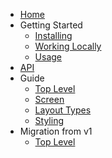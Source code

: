 - [Home](/)
- Getting Started
  - [Installing](/docs/Installing)
  - [Working Locally](/docs/WorkingLocally)
  - [Usage](/docs/Usage)
- [API](/api/README)
- Guide
  - [Top Level](/docs/top-level-api)
  - [Screen](/docs/screen-api)
  - [Layout Types](/docs/layout-types)
  - [Styling](/docs/styling)
- Migration from v1
  - [Top Level](/docs/top-level-api-migration)